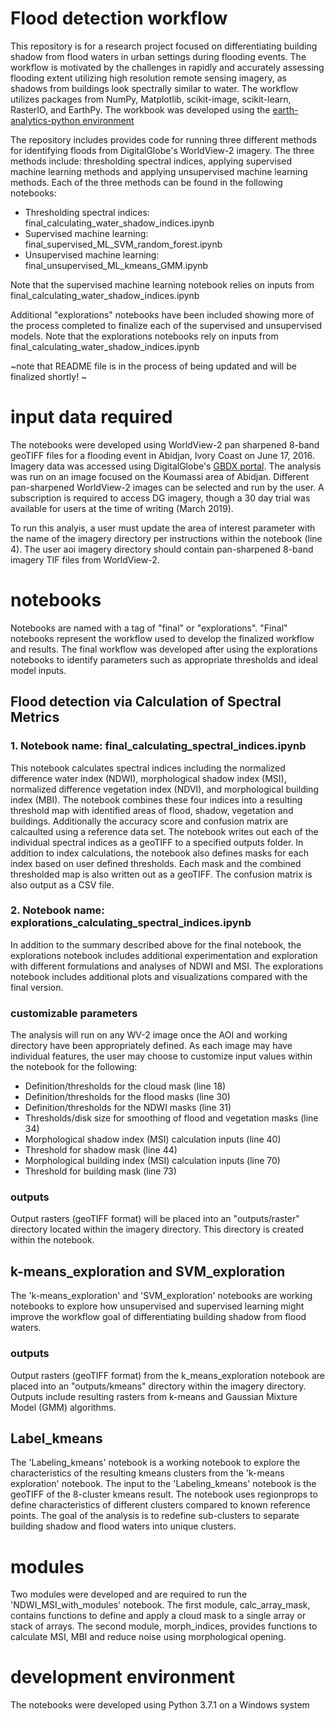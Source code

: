# Flood detection workflow

This repository is for a research project focused on differentiating building shadow from flood waters in urban settings during flooding events. The workflow is motivated by the challenges in rapidly and accurately assessing flooding extent utilizing high resolution remote sensing imagery, as shadows from buildings look spectrally similar to water. The workflow utilizes packages from NumPy, Matplotlib, scikit-image, scikit-learn, RasterIO, and EarthPy. The workbook was developed using the [earth-analytics-python environment](https://github.com/earthlab/earth-analytics-python-env)

The repository includes provides code for running three different methods for identifying floods from DigitalGlobe's WorldView-2 imagery. The three methods include: thresholding spectral indices, applying supervised machine learning methods and applying unsupervised machine learning methods. Each of the three methods can be found in the following notebooks:

- Thresholding spectral indices: final_calculating_water_shadow_indices.ipynb
- Supervised machine learning: final_supervised_ML_SVM_random_forest.ipynb
- Unsupervised machine learning: final_unsupervised_ML_kmeans_GMM.ipynb

Note that the supervised machine learning notebook relies on inputs from final_calculating_water_shadow_indices.ipynb

Additional "explorations" notebooks have been included showing more of the process completed to finalize each of the supervised and unsupervised models. Note that the explorations notebooks rely on inputs from final_calculating_water_shadow_indices.ipynb

~note that README file is in the process of being updated and will be finalized shortly! ~

# input data required

The notebooks were developed using WorldView-2 pan sharpened 8-band geoTIFF files for a flooding event in Abidjan, Ivory Coast on June 17, 2016. Imagery data was accessed using DigitalGlobe's [GBDX portal](https://platform.digitalglobe.com/gbdx/). The analysis was run on an image focused on the Koumassi area of Abidjan. Different pan-sharpened WorldView-2 images can be selected and run by the user. A subscription is required to access DG imagery, though a 30 day trial was available for users at the time of writing (March 2019). 

To run this analyis, a user must update the area of interest parameter with the name of the imagery directory per instructions within the notebook (line 4). The user aoi imagery directory should contain pan-sharpened 8-band imagery TIF files from WorldView-2. 

# notebooks

Notebooks are named with a tag of "final" or "explorations". "Final" notebooks represent the workflow used to develop the finalized workflow and results. The final workflow was developed after using the explorations notebooks to identify parameters such as appropriate thresholds and ideal model inputs. 

## Flood detection via Calculation of Spectral Metrics

### 1. Notebook name: final_calculating_spectral_indices.ipynb

This notebook calculates spectral indices including the normalized difference water index (NDWI), morphological shadow index (MSI), normalized difference vegetation index (NDVI), and morphological building index (MBI). The notebook combines these four indices into a resulting threshold map with identified areas of flood, shadow, vegetation and buildings. Additionally the accuracy score and confusion matrix are calcaulted using a reference data set. The notebook writes out each of the individual spectral indices as a geoTIFF to a specified outputs folder. In addition to index calculations, the notebook also defines masks for each index based on user defined thresholds. Each mask and the combined thresholded map is also written out as a geoTIFF. The confusion matrix is also output as a CSV file. 

### 2. Notebook name: explorations_calculating_spectral_indices.ipynb

In addition to the summary described above for the final notebook, the explorations notebook includes additional experimentation and exploration with different formulations and analyses of NDWI and MSI. The explorations notebook includes additional plots and visualizations compared with the final version. 

### customizable parameters

The analysis will run on any WV-2 image once the AOI and working directory have been appropriately defined. As each image may have individual features, the user may choose to customize input values within the notebook for the following:
- Definition/thresholds for the cloud mask (line 18)
- Definition/thresholds for the flood masks (line 30)
- Definition/thresholds for the NDWI masks (line 31)
- Thresholds/disk size for smoothing of flood and vegetation masks (line 34)
- Morphological shadow index (MSI) calculation inputs (line 40)
- Threshold for shadow mask (line 44)
- Morphological building index (MSI) calculation inputs (line 70)
- Threshold for building mask (line 73)

### outputs

Output rasters (geoTIFF format) will be placed into an "outputs/raster" directory located within the imagery directory. This directory is created within the notebook. 

## k-means_exploration and SVM_exploration

The 'k-means_exploration' and 'SVM_exploration' notebooks are working notebooks to explore how unsupervised and supervised learning might improve the workflow goal of differentiating building shadow from flood waters. 

### outputs

Output rasters (geoTIFF format) from the k_means_exploration notebook are placed into an "outputs/kmeans" directory within the imagery directory. Outputs include resulting rasters from k-means and Gaussian Mixture Model (GMM) algorithms. 

## Label_kmeans 
The 'Labeling_kmeans' notebook is a working notebook to explore the characteristics of the resulting kmeans clusters from the 'k-means exploration' notebook. The input to the 'Labeling_kmeans' notebook is the geoTIFF of the 8-cluster kmeans result. The notebook uses regionprops to define characteristics of different clusters compared to known reference points. The goal of the analysis is to redefine sub-clusters to separate building shadow and flood waters into unique clusters. 

# modules
Two modules were developed and are required to run the 'NDWI_MSI_with_modules' notebook. The first module, calc_array_mask, contains functions to define and apply a cloud mask to a single array or stack of arrays. The second module, morph_indices, provides functions to calculate MSI, MBI and reduce noise using morphological opening. 

# development environment
The notebooks were developed using Python 3.7.1 on a Windows system
